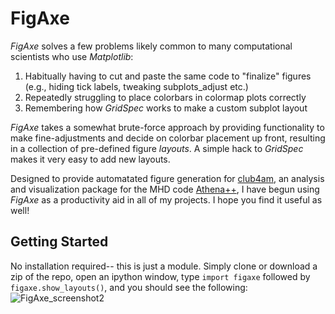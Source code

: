 # FigAxe
*FigAxe* solves a few problems likely common to many computational scientists who use *Matplotlib*:
1. Habitually having to cut and paste the same code to "finalize" figures (e.g., hiding tick labels, tweaking subplots_adjust etc.)
2. Repeatedly struggling to place colorbars in colormap plots correctly
3. Remembering how *GridSpec* works to make a custom subplot layout

*FigAxe* takes a somewhat brute-force approach by providing functionality to make fine-adjustments and decide on colorbar placement up front, resulting in a collection of pre-defined figure *layouts*.  A simple hack to *GridSpec* makes it very easy to add new layouts.

Designed to provide automatated figure generation for [club4am](https://github.com/trwaters/club4am), an analysis and visualization package for the MHD code [Athena++](https://github.com/PrincetonUniversity/athena-public-version), I have begun using *FigAxe* as a productivity aid in all of my projects.  I hope you find it useful as well!

## Getting Started ##
No installation required-- this is just a module.  Simply clone or download a zip of the repo, open an ipython window, type `import figaxe` followed by `figaxe.show_layouts()`, and you should see the following:
![FigAxe_screenshot2](https://user-images.githubusercontent.com/3180046/82995206-8c069400-9fc0-11ea-9e3e-b979309fb848.png)
